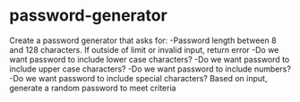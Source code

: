 # password-generator

Create a password generator that asks for:
-Password length between 8 and 128 characters. If outside of limit or invalid input, return error
-Do we want password to include lower case characters?
-Do we want password to include upper case characters?
-Do we want password to include numbers?
-Do we want password to include special characters?
Based on input, generate a random password to meet criteria
